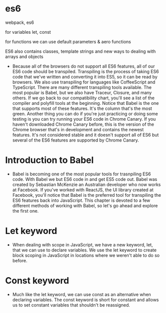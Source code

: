 # es6
webpack, es6

for variables let, const

for functions we can use default parameters & aero functions

ES6 also contains classes, template strings and new ways to dealing with arrays and objects 


- Because all of the browsers do not support all ES6 features, all of our ES6 code should be transpiled. Transpiling is the process of taking ES6 code that we've written and converting it into ES5, so it can be read by browsers. We also use transpiling for languages like CoffeeScript and TypeScript. There are many different transpiling tools available. The most popular is Babel, but we also have Traceur, Closure, and many others. If we go back to our compatibility chart, you'll see a list of the compiler and polyfill tools at the beginning. Notice that Babel is the one that supports most of these features. It's the column that's the most green. Another thing you can do if you're just practicing or doing some testing is you can try running your ES6 code in Chrome Canary. If you haven't downloaded Chrome Canary before, this is the version of the Chrome browser that's in development and contains the newest features. It's not considered stable and it doesn't support all of ES6 but several of the ES6 features are supported by Chrome Canary.


# Introduction to Babel
- Babel is becoming one of the most popular tools for trasnpiling ES6 code. With Babel we but ES6 code in and get ES5 code out. Babel was created by Sebastian McKenzie an Australian developer who now works at Facebook. If you've worked with ReactJS, the UI library created at Facebook, you'll notice that Babel is the preferred tool for transpiling the ES6 features back into JavaScript. This chapter is devoted to a few different methods of working with Babel, so let's go ahead and explore the first one.


# Let keyword
- When dealing with scope in JavaScript, we have a new keyword, let, that we can use to declare variables. We use the let keyword to create block scoping in JavaScript in locations where we weren't able to do so before.


# Const keyword
- Much like the let keyword, we can use const as an alternative when declaring variables. The const keyword is short for constant and allows us to set constant variables that shouldn't be reassigned.